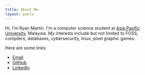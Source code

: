 ```yaml
---
title: About Me
layout: posts
---
```


Hi, I'm Ryan Martin. I'm a computer science student at
[Asia Pasific University](https://apu.edu.my), Malaysia. My interests include
but not limited to FOSS, compilers, databases, cybersecurity, linux, pixel
graphic games.   

Here are some links:
- [Email](mailto:ryan.mrtinn@gmail.com)
- [GitHub](https://github.com/rmrt1n)
- [LinkedIn](https://www.linkedin.com/in/ryan-martin-3b859b205/)

